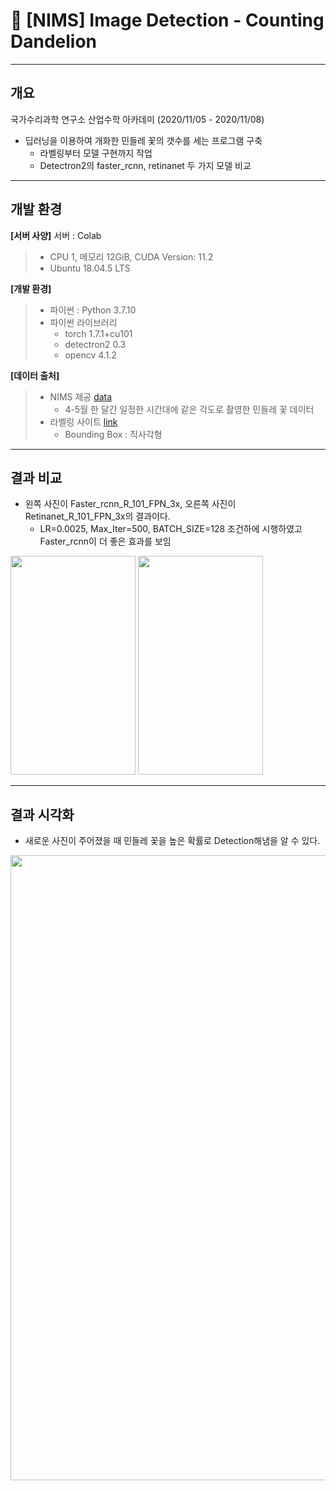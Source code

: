 # 🌼 [NIMS] Image Detection - Counting Dandelion
---
## 개요

국가수리과학 연구소 산업수학 아카데미 (2020/11/05 - 2020/11/08)
* 딥러닝을 이용하여 개화한 민들레 꽃의 갯수를 세는 프로그램 구축
  * 라벨링부터 모델 구현까지 작업
  * Detectron2의 faster_rcnn, retinanet 두 가지 모델 비교

---
## 개발 환경
**[서버 사양]** 서버 : Colab
> * CPU 1, 메모리 12GiB, CUDA Version: 11.2
> * Ubuntu 18.04.5 LTS

**[개발 환경]**
> * 파이썬 : Python 3.7.10
> * 파이썬 라이브러리
>   * torch 1.7.1+cu101
>   * detectron2 0.3
>   * opencv 4.1.2

**[데이터 출처]**
> * NIMS 제공 [data](https://github.com/herjh0405/Image_Detection-Counting_Dandelion/blob/master/dandelion.zip)
>   * 4-5월 한 달간 일정한 시간대에 같은 각도로 촬영한 민들레 꽃 데이터
> * 라벨링 사이트 [link](http://www.robots.ox.ac.uk/~vgg/software/via/via.html)
>   * Bounding Box : 직사각형

---
## 결과 비교
* 왼쪽 사진이 Faster_rcnn_R_101_FPN_3x, 오른쪽 사진이 Retinanet_R_101_FPN_3x의 결과이다.
  * LR=0.0025, Max_Iter=500, BATCH_SIZE=128 조건하에 시행하였고 Faster_rcnn이 더 좋은 효과를 보임

<div class="imgCollage"> 
 <span> <img src = "https://user-images.githubusercontent.com/54921730/109373991-82b2ab00-78f5-11eb-836f-3a1e6220a117.png" width=200 max-width=100% height = 350/> </span> 
 <span> <img src = "https://user-images.githubusercontent.com/54921730/109374207-f0aba200-78f6-11eb-914e-1c1ba4c6a88e.png" width=200 max-width=100% height = 350/> </span> 
</div>

---
## 결과 시각화 

* 새로운 사진이 주어졌을 때 민들레 꽃을 높은 확률로 Detection해냄을 알 수 있다.

<img src = "https://user-images.githubusercontent.com/54921730/109375209-518aa880-78fe-11eb-87b2-70f6a2200122.png" width = 1000 max-width=100% height = auto/>



